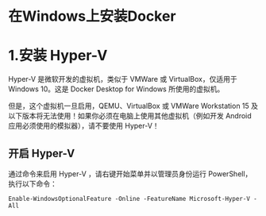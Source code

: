 # 在Windows上安装Docker

# 1.安装 Hyper-V
Hyper-V 是微软开发的虚拟机，类似于 VMWare 或 VirtualBox，仅适用于 Windows 10。这是 Docker Desktop for Windows 所使用的虚拟机。

但是，这个虚拟机一旦启用，QEMU、VirtualBox 或 VMWare Workstation 15 及以下版本将无法使用！如果你必须在电脑上使用其他虚拟机（例如开发 Android 应用必须使用的模拟器），请不要使用 Hyper-V！

## 开启 Hyper-V

通过命令来启用 Hyper-V ，请右键开始菜单并以管理员身份运行 PowerShell，执行以下命令：

```Enable-WindowsOptionalFeature -Online -FeatureName Microsoft-Hyper-V -All```